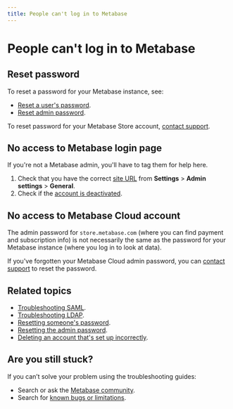 ```yaml
---
title: People can't log in to Metabase
---
```


# People can't log in to Metabase

## Reset password

To reset a password for your Metabase instance, see:

- [Reset a user's password](../people-and-groups/managing.md#resetting-someones-password).
- [Reset admin password](../people-and-groups/managing.md#resetting-the-admin-password).

To reset password for your Metabase Store account, [contact support](https://www.metabase.com/help-premium).

## No access to Metabase login page

If you're not a Metabase admin, you'll have to tag them for help here.

1. Check that you have the correct [site URL](../configuring-metabase/settings.md) from **Settings** > **Admin settings** > **General**.
2. Check if the [account is deactivated](../people-and-groups/managing.md#deactivating-an-account).

## No access to Metabase Cloud account

The admin password for `store.metabase.com` (where you can find payment and subscription info) is not necessarily the same as the password for your Metabase instance (where you log in to look at data).

If you've forgotten your Metabase Cloud admin password, you can [contact support](https://www.metabase.com/help-premium) to reset the password.

## Related topics

- [Troubleshooting SAML](./saml.md).
- [Troubleshooting LDAP](./ldap.md).
- [Resetting someone's password](../people-and-groups/managing.md#resetting-someones-password).
- [Resetting the admin password](../people-and-groups/managing.md#resetting-the-admin-password).
- [Deleting an account that's set up incorrectly](../people-and-groups/managing.md#deleting-an-account).

## Are you still stuck?

If you can’t solve your problem using the troubleshooting guides:

- Search or ask the [Metabase community](https://discourse.metabase.com/).
- Search for [known bugs or limitations](./known-issues.md).
